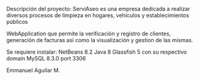 Descripción del proyecto: ServiAseo es una empresa dedicada a realizar diversos procesos de limpieza en hogares, vehículos y establecimientos públicos

WebApplication que permite la verificación y registro de clientes, generación de facturas asi como la visualización y gestion de las mismas.

Se requiere instalar:
NetBeans 8.2
Java 8
Glassfish 5 con su respectivo domain
MySQL 8.3.0 port 3306

Emmanuel Aguilar M.